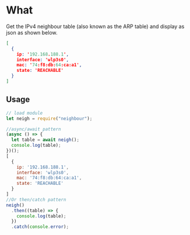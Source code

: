 # What
Get the IPv4 neighbour table (also known as the ARP table) and display as json as shown below.

```json
[
  {
    ip: '192.168.188.1',
    interface: 'wlp3s0',
    mac: '74:f8:db:64:ca:a1',
    state: 'REACHABLE'
  }
]
```

## Usage

```javascript
// load module
let neigh = require("neighbour");

//async/await pattern
(async () => {
  let table = await neigh();
  console.log(table);
})();
[
  {
    ip: '192.168.188.1',
    interface: 'wlp3s0',
    mac: '74:f8:db:64:ca:a1',
    state: 'REACHABLE'
  }
]
//Or then/catch pattern
neigh()
  .then((table) => {
    console.log(table);
  })
  .catch(console.error);
```
